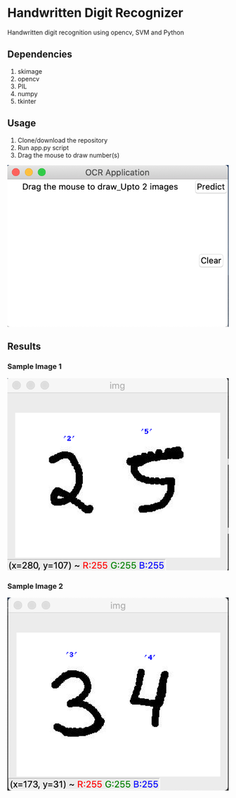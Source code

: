 # Handwritten Digit Recognizer

Handwritten digit recognition using opencv, SVM and Python

## Dependencies
1. skimage
2. opencv
3. PIL
4. numpy
5. tkinter

## Usage
1. Clone/download the repository
2. Run app.py script
3. Drag the mouse to draw number(s)

![Alt text](https://github.com/prakhar3949/Handwritten-Digit-Recognizer/blob/master/Capture.png?raw=true "Application screen")


## Results

### Sample Image 1
![Alt text](https://github.com/prakhar3949/Handwritten-Digit-Recognizer/blob/master/Results1.png?raw=true "Results1")


### Sample Image 2
![Alt text](https://github.com/prakhar3949/Handwritten-Digit-Recognizer/blob/master/Results2.png?raw=true "Results2")
